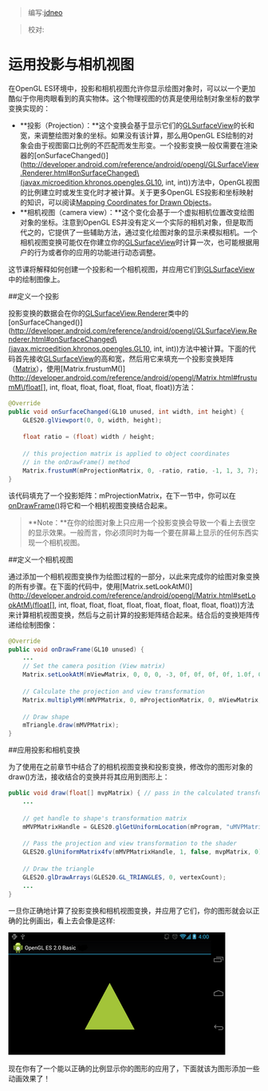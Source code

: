 > 编写:[jdneo](https://github.com/jdneo)

> 校对:

# 运用投影与相机视图

在OpenGL ES环境中，投影和相机视图允许你显示绘图对象时，可以以一个更加酷似于你用肉眼看到的真实物体。这个物理视图的仿真是使用绘制对象坐标的数学变换实现的：
* **投影（Projection）：**这个变换会基于显示它们的[GLSurfaceView](http://developer.android.com/reference/android/opengl/GLSurfaceView.html)的长和宽，来调整绘图对象的坐标。如果没有该计算，那么用OpenGL ES绘制的对象会由于视图窗口比例的不匹配而发生形变。一个投影变换一般仅需要在渲染器的[onSurfaceChanged()](http://developer.android.com/reference/android/opengl/GLSurfaceView.Renderer.html#onSurfaceChanged\(javax.microedition.khronos.opengles.GL10, int, int\))方法中，OpenGL视图的比例建立时或发生变化时才被计算。关于更多OpenGL ES投影和坐标映射的知识，可以阅读[Mapping Coordinates for Drawn Objects](http://developer.android.com/guide/topics/graphics/opengl.html#coordinate-mapping)。
* **相机视图（camera view）：**这个变化会基于一个虚拟相机位置改变绘图对象的坐标。注意到OpenGL ES并没有定义一个实际的相机对象，但是取而代之的，它提供了一些辅助方法，通过变化绘图对象的显示来模拟相机。一个相机视图变换可能仅在你建立你的[GLSurfaceView](http://developer.android.com/reference/android/opengl/GLSurfaceView.html)时计算一次，也可能根据用户的行为或者你的应用的功能进行动态调整。

这节课将解释如何创建一个投影和一个相机视图，并应用它们到[GLSurfaceView](http://developer.android.com/reference/android/opengl/GLSurfaceView.html)中的绘制图像上。

##定义一个投影

投影变换的数据会在你的[GLSurfaceView.Renderer](http://developer.android.com/reference/android/opengl/GLSurfaceView.Renderer.html)类中的[onSurfaceChanged()](http://developer.android.com/reference/android/opengl/GLSurfaceView.Renderer.html#onSurfaceChanged\(javax.microedition.khronos.opengles.GL10, int, int\))方法中被计算。下面的代码首先接收[GLSurfaceView](http://developer.android.com/reference/android/opengl/GLSurfaceView.html)的高和宽，然后用它来填充一个投影变换矩阵（[Matrix](http://developer.android.com/reference/android/opengl/Matrix.html)），使用[Matrix.frustumM()](http://developer.android.com/reference/android/opengl/Matrix.html#frustumM\(float[], int, float, float, float, float, float, float\))方法：

```java
@Override
public void onSurfaceChanged(GL10 unused, int width, int height) {
    GLES20.glViewport(0, 0, width, height);

    float ratio = (float) width / height;

    // this projection matrix is applied to object coordinates
    // in the onDrawFrame() method
    Matrix.frustumM(mProjectionMatrix, 0, -ratio, ratio, -1, 1, 3, 7);
}
```

该代码填充了一个投影矩阵：mProjectionMatrix，在下一节中，你可以在[onDrawFrame()](http://developer.android.com/reference/android/opengl/GLSurfaceView.Renderer.html#onDrawFrame\(javax.microedition.khronos.opengles.GL10\))将它和一个相机视图变换结合起来。

> **Note：**在你的绘图对象上只应用一个投影变换会导致一个看上去很空的显示效果。一般而言，你必须同时为每一个要在屏幕上显示的任何东西实现一个相机视图。

##定义一个相机视图

通过添加一个相机视图变换作为绘图过程的一部分，以此来完成你的绘图对象变换的所有步骤。在下面的代码中，使用[Matrix.setLookAtM()](http://developer.android.com/reference/android/opengl/Matrix.html#setLookAtM\(float[], int, float, float, float, float, float, float, float, float, float\))方法来计算相机视图变换，然后与之前计算的投影矩阵结合起来。结合后的变换矩阵传递给绘制图像：

```java
@Override
public void onDrawFrame(GL10 unused) {
    ...
    // Set the camera position (View matrix)
    Matrix.setLookAtM(mViewMatrix, 0, 0, 0, -3, 0f, 0f, 0f, 0f, 1.0f, 0.0f);

    // Calculate the projection and view transformation
    Matrix.multiplyMM(mMVPMatrix, 0, mProjectionMatrix, 0, mViewMatrix, 0);

    // Draw shape
    mTriangle.draw(mMVPMatrix);
}
```

##应用投影和相机变换

为了使用在之前章节中结合了的相机视图变换和投影变换，修改你的图形对象的draw()方法，接收结合的变换并将其应用到图形上：

```java
public void draw(float[] mvpMatrix) { // pass in the calculated transformation matrix
    ...

    // get handle to shape's transformation matrix
    mMVPMatrixHandle = GLES20.glGetUniformLocation(mProgram, "uMVPMatrix");

    // Pass the projection and view transformation to the shader
    GLES20.glUniformMatrix4fv(mMVPMatrixHandle, 1, false, mvpMatrix, 0);

    // Draw the triangle
    GLES20.glDrawArrays(GLES20.GL_TRIANGLES, 0, vertexCount);
    ...
}
```

一旦你正确地计算了投影变换和相机视图变换，并应用了它们，你的图形就会以正确的比例画出，看上去会像是这样:

![ogl-triangle-projected](ogl-triangle-projected.png "应用了投影变换和相机视图变换的三角形")

现在你有了一个能以正确的比例显示你的图形的应用了，下面就该为图形添加一些动画效果了！

